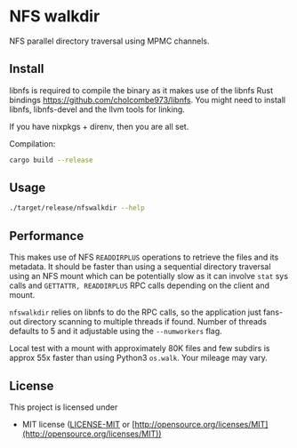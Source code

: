 # NFS walkdir

NFS parallel directory traversal using MPMC channels.

## Install

libnfs is required to compile the binary as it makes use of the libnfs Rust
bindings <https://github.com/cholcombe973/libnfs>. You might need to install
libnfs, libnfs-devel and the llvm tools for linking.

If you have nixpkgs + direnv, then you are all set.

Compilation:

```bash
cargo build --release
```

## Usage

```bash
./target/release/nfswalkdir --help
```

## Performance

This makes use of NFS `READDIRPLUS` operations to retrieve the files and its
metadata. It should be faster than using a sequential directory traversal using
an NFS mount which can be potentially slow as it can involve `stat` sys calls and
`GETTATTR, READDIRPLUS` RPC calls depending on the client and mount.

 `nfswalkdir` relies on libnfs to do the RPC calls, so the application just
fans-out directory scanning to multiple threads if found. Number of threads
defaults to 5 and it adjustable using the `--numworkers` flag.

Local test with a mount with approximately 80K files and few subdirs is approx
55x faster than using Python3 `os.walk`. Your mileage may vary.

## License

This project is licensed under

* MIT license ([LICENSE-MIT](LICENSE-MIT) or
  [http://opensource.org/licenses/MIT](http://opensource.org/licenses/MIT))
